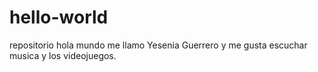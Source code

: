 # hello-world
repositorio hola mundo
me llamo Yesenia Guerrero y me gusta escuchar musica y los videojuegos.
